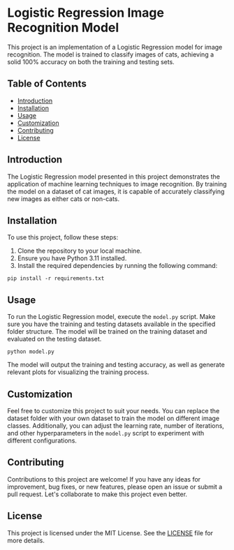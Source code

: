 # Logistic Regression Image Recognition Model

This project is an implementation of a Logistic Regression model for image recognition. The model is trained to classify images of cats, achieving a solid 100% accuracy on both the training and testing sets.

## Table of Contents

- [Introduction](#introduction)
- [Installation](#installation)
- [Usage](#usage)
- [Customization](#customization)
- [Contributing](#contributing)
- [License](#license)

## Introduction

The Logistic Regression model presented in this project demonstrates the application of machine learning techniques to image recognition. By training the model on a dataset of cat images, it is capable of accurately classifying new images as either cats or non-cats.

## Installation

To use this project, follow these steps:

1. Clone the repository to your local machine.
2. Ensure you have Python 3.11 installed.
3. Install the required dependencies by running the following command:

`pip install -r requirements.txt`


## Usage

To run the Logistic Regression model, execute the `model.py` script. Make sure you have the training and testing datasets available in the specified folder structure. The model will be trained on the training dataset and evaluated on the testing dataset.

`python model.py`


The model will output the training and testing accuracy, as well as generate relevant plots for visualizing the training process.

## Customization

Feel free to customize this project to suit your needs. You can replace the dataset folder with your own dataset to train the model on different image classes. Additionally, you can adjust the learning rate, number of iterations, and other hyperparameters in the `model.py` script to experiment with different configurations.

## Contributing

Contributions to this project are welcome! If you have any ideas for improvement, bug fixes, or new features, please open an issue or submit a pull request. Let's collaborate to make this project even better.

## License

This project is licensed under the MIT License. See the [LICENSE](LICENSE) file for more details.

